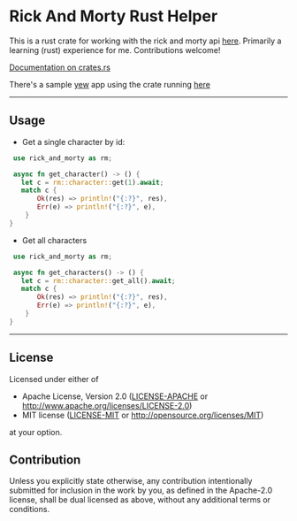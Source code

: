 # Rick And Morty Rust Helper

This is a rust crate for working with the rick and morty api [here](https://rickandmortyapi.com).
Primarily a learning (rust) experience for me. Contributions welcome!

[Documentation on crates.rs](https://docs.rs/rick-and-morty)



There's a sample [yew](https://yew.rs) app using the crate running [here](https://old-test.surge.sh)

---
## Usage

 - Get a single character by id:

```rust
 use rick_and_morty as rm;

 async fn get_character() -> () {
   let c = rm::character::get(1).await;
   match c {
       Ok(res) => println!("{:?}", res),
       Err(e) => println!("{:?}", e),
    }
}
```

- Get all characters 

```rust
 use rick_and_morty as rm;

 async fn get_characters() -> () {
   let c = rm::character::get_all().await;
   match c {
       Ok(res) => println!("{:?}", res),
       Err(e) => println!("{:?}", e),
    }
}
```
---

## License

Licensed under either of

- Apache License, Version 2.0
  ([LICENSE-APACHE](LICENSE-APACHE) or http://www.apache.org/licenses/LICENSE-2.0)
- MIT license
  ([LICENSE-MIT](LICENSE-MIT) or http://opensource.org/licenses/MIT)

at your option.

## Contribution

Unless you explicitly state otherwise, any contribution intentionally submitted
for inclusion in the work by you, as defined in the Apache-2.0 license, shall be
dual licensed as above, without any additional terms or conditions.
